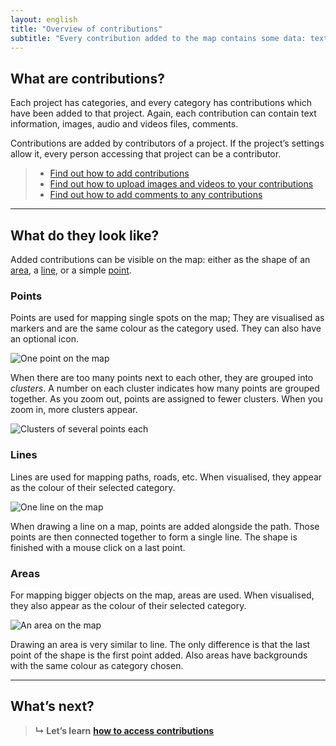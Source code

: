```yaml
---
layout: english
title: "Overview of contributions"
subtitle: "Every contribution added to the map contains some data: text information, media files, comments."
---
```


## What are contributions?

Each project has categories, and every category has contributions which have been added to that project. Again, each contribution can contain text information, images, audio and videos files, comments.

Contributions are added by contributors of a project. If the project’s settings allow it, every person accessing that project can be a contributor.

> * [Find out how to add contributions](add-new-contribution.html)
> * [Find out how to upload images and videos to your contributions](upload-media-files.html)
> * [Find out how to add comments to any contributions](add-comments.html)

---

## What do they look like?

Added contributions can be visible on the map: either as the shape of an [area](#areas), a [line](#lines), or a simple [point](#points).

### Points

Points are used for mapping single spots on the map; They are visualised as markers and are the same colour as the category used. They can also have an optional icon.

![One point on the map](/images/en/contribution-point.png)

When there are too many points next to each other, they are grouped into *clusters*. A number on each cluster indicates how many points are grouped together. As you zoom out, points are assigned to fewer clusters. When you zoom in, more clusters appear.

![Clusters of several points each](/images/en/clusters.png)

### Lines

Lines are used for mapping paths, roads, etc. When visualised, they appear as the colour of their selected category.

![One line on the map](/images/en/contribution-line.png)

When drawing a line on a map, points are added alongside the path. Those points are then connected together to form a single line. The shape is finished with a mouse click on a last point.

### Areas

For mapping bigger objects on the map, areas are used. When visualised, they also appear as the colour of their selected category.

![An area on the map](/images/en/contribution-area.png)

Drawing an area is very similar to line. The only difference is that the last point of the shape is the first point added. Also areas have backgrounds with the same colour as category chosen.

---

## What’s next?

> **&#8627; Let’s learn** [**how to access contributions**](access-contributions.html)
